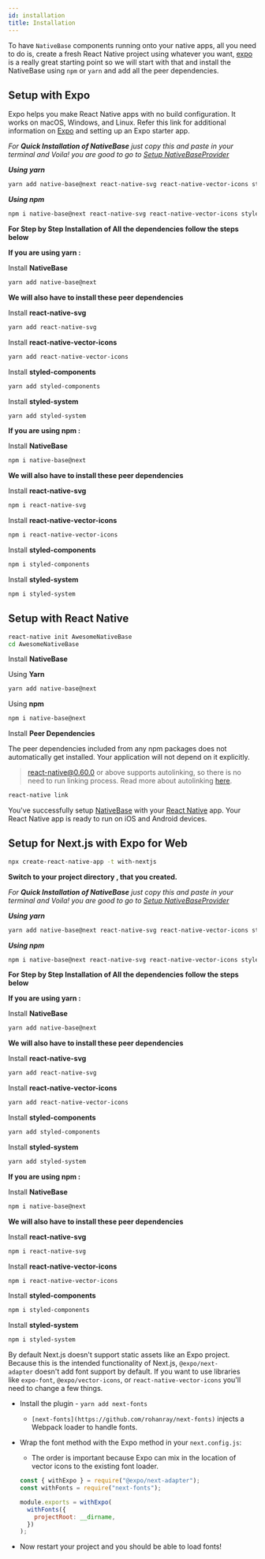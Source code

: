 ```yaml
---
id: installation
title: Installation
---
```


To have `NativeBase` components running onto your native apps, all you need to do is, create a fresh React Native project using whatever you want, [expo](https://docs.expo.io/get-started/installation/) is a really great starting point so we will start with that and install the NativeBase using `npm` or `yarn` and add all the peer dependencies.

## Setup with Expo

Expo helps you make React Native apps with no build configuration. It works on macOS, Windows, and Linux. Refer this link for additional information on [Expo](https://docs.expo.io/) and setting up an Expo starter app.

_For **Quick Installation of NativeBase** just copy this and paste in your terminal and Voila! you are good to go to [Setup NativeBaseProvider](notion://www.notion.so/docs/setup-provider)_

**_Using yarn_**

```bash
yarn add native-base@next react-native-svg react-native-vector-icons styled-components styled-system
```

**_Using npm_**

```bash
npm i native-base@next react-native-svg react-native-vector-icons styled-components styled-system
```

**For Step by Step Installation of All the dependencies follow the steps below**

**If you are using yarn :**

Install **NativeBase**

```bash
yarn add native-base@next
```

**We will also have to install these peer dependencies**

Install **react-native-svg**

```bash
yarn add react-native-svg
```

Install **react-native-vector-icons**

```bash
yarn add react-native-vector-icons
```

Install **styled-components**

```bash
yarn add styled-components
```

Install **styled-system**

```bash
yarn add styled-system
```

**If you are using npm :**

Install **NativeBase**

```bash
npm i native-base@next
```

**We will also have to install these peer dependencies**

Install **react-native-svg**

```bash
npm i react-native-svg
```

Install **react-native-vector-icons**

```bash
npm i react-native-vector-icons
```

Install **styled-components**

```bash
npm i styled-components
```

Install **styled-system**

```bash
npm i styled-system
```

## Setup with React Native

```bash
react-native init AwesomeNativeBase
cd AwesomeNativeBase
```

Install **NativeBase**

Using **Yarn**

```bash
yarn add native-base@next
```

Using **npm**

```bash
npm i native-base@next
```

Install **Peer Dependencies**

The peer dependencies included from any npm packages does not automatically get installed. Your application will not depend on it explicitly.

> [react-native@0.60.0](https://reactnative.dev/blog/2019/07/03/version-60) or above supports autolinking, so there is no need to run linking process. Read more about autolinking [here](https://github.com/react-native-community/cli/blob/master/docs/autolinking.md).

```bash
react-native link
```

You've successfully setup [NativeBase](https://nativebase.io/) with your [React Native](https://reactnative.dev/) app. Your React Native app is ready to run on iOS and Android devices.

## Setup for Next.js with Expo for Web

```bash
npx create-react-native-app -t with-nextjs
```

**Switch to your project directory , that you created.**

_For **Quick Installation of NativeBase** just copy this and paste in your terminal and Voila! you are good to go to [Setup NativeBaseProvider](notion://www.notion.so/docs/setup-provider)_

**_Using yarn_**

```bash
yarn add native-base@next react-native-svg react-native-vector-icons styled-components styled-system
```

**_Using npm_**

```bash
npm i native-base@next react-native-svg react-native-vector-icons styled-components styled-system
```

**For Step by Step Installation of All the dependencies follow the steps below**

**If you are using yarn :**

Install **NativeBase**

```bash
yarn add native-base@next
```

**We will also have to install these peer dependencies**

Install **react-native-svg**

```bash
yarn add react-native-svg
```

Install **react-native-vector-icons**

```bash
yarn add react-native-vector-icons
```

Install **styled-components**

```bash
yarn add styled-components
```

Install **styled-system**

```bash
yarn add styled-system
```

**If you are using npm :**

Install **NativeBase**

```bash
npm i native-base@next
```

**We will also have to install these peer dependencies**

Install **react-native-svg**

```bash
npm i react-native-svg
```

Install **react-native-vector-icons**

```bash
npm i react-native-vector-icons
```

Install **styled-components**

```bash
npm i styled-components
```

Install **styled-system**

```bash
npm i styled-system
```

By default Next.js doesn't support static assets like an Expo project. Because this is the intended functionality of Next.js, `@expo/next-adapter` doesn't add font support by default. If you want to use libraries like `expo-font`, `@expo/vector-icons`, or `react-native-vector-icons` you'll need to change a few things.

- Install the plugin - `yarn add next-fonts`
  - `[next-fonts](https://github.com/rohanray/next-fonts)` injects a Webpack loader to handle fonts.
- Wrap the font method with the Expo method in your `next.config.js`:

  - The order is important because Expo can mix in the location of vector icons to the existing font loader.

  ```jsx
  const { withExpo } = require("@expo/next-adapter");
  const withFonts = require("next-fonts");

  module.exports = withExpo(
    withFonts({
      projectRoot: __dirname,
    })
  );
  ```

- Now restart your project and you should be able to load fonts!
